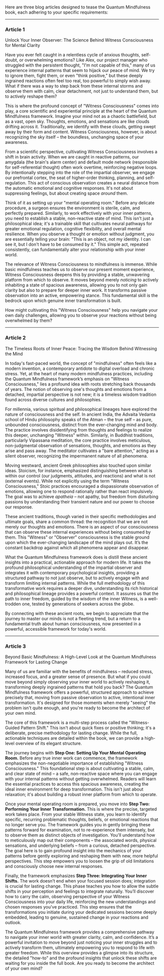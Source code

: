 Here are three blog articles designed to tease the Quantum Mindfulness book, each adhering to your specific requirements:

---

### Article 1

 Unlock Your Inner Observer: The Science Behind Witness Consciousness for Mental Clarity



Have you ever felt caught in a relentless cycle of anxious thoughts, self-doubt, or overwhelming emotions? Like Alex, our project manager who struggled with the persistent thought, "I'm not capable of this," many of us experience internal patterns that seem to hijack our peace of mind. We try to ignore them, fight them, or even "think positive," but these deeply ingrained reactions often feel too real, too powerful to simply wish away. What if there was a way to step back from these internal storms and observe them with calm, clear detachment, not just to understand them, but to actively reshape them?

This is where the profound concept of "Witness Consciousness" comes into play, a core scientific and experiential principle at the heart of the Quantum Mindfulness framework. Imagine your mind not as a chaotic battlefield, but as a vast, open sky. Thoughts, emotions, and sensations are like clouds drifting across it. Traditionally, we identify with these clouds, getting swept away by their form and content. Witness Consciousness, however, is about recognizing the sky itself – the boundless, unchanging space of your awareness.

From a scientific perspective, cultivating Witness Consciousness involves a shift in brain activity. When we are caught in reactive patterns, our amygdala (the brain's alarm center) and default mode network (responsible for self-referential thought) often work overtime, reinforcing negative loops. By intentionally stepping into the role of the impartial observer, we engage our prefrontal cortex, the seat of higher-order thinking, planning, and self-regulation. This act of conscious observation creates a neural distance from the automatic emotional and cognitive responses. It's not about suppressing feelings, but about creating space *around* them.

Think of it as setting up your "mental operating room." Before any delicate procedure, a surgeon ensures the environment is sterile, calm, and perfectly prepared. Similarly, to work effectively with your inner patterns, you need to establish a stable, non-reactive state of mind. This isn't just a philosophical idea; it's a trainable skill that cultivates neural pathways for greater emotional regulation, cognitive flexibility, and overall mental resilience. When you observe a thought or emotion without judgment, you are essentially telling your brain: "This is an object, not my identity. I can see it, but I don't have to be consumed by it." This simple act, repeated consistently, can fundamentally alter your relationship with your inner world.

The relevance of Witness Consciousness to mindfulness is immense. While basic mindfulness teaches us to observe our present moment experience, Witness Consciousness deepens this by providing a stable, unwavering platform from which to observe. It moves beyond merely *noticing* to actively inhabiting a state of spacious awareness, allowing you to not only gain clarity but also to prepare for deeper inner work. It transforms passive observation into an active, empowering stance. This fundamental skill is the bedrock upon which genuine inner transformation is built.

How might cultivating this "Witness Consciousness" help you navigate your own daily challenges, allowing you to observe your reactions without being overwhelmed by them?

---

### Article 2

 The Timeless Roots of Inner Peace: Tracing the Wisdom Behind Witnessing the Mind



In today's fast-paced world, the concept of "mindfulness" often feels like a modern invention, a contemporary antidote to digital overload and chronic stress. Yet, at the heart of many modern mindfulness practices, including the Quantum Mindfulness framework’s emphasis on "Witness Consciousness," lies a profound idea with roots stretching back thousands of years. The notion of observing one's thoughts and emotions from a detached, impartial perspective is not new; it is a timeless wisdom tradition found across diverse cultures and philosophies.

For millennia, various spiritual and philosophical lineages have explored the nature of consciousness and the self. In ancient India, the Advaita Vedanta school of Hindu philosophy speaks of the Atman – the true self – as pure, unbounded consciousness, distinct from the ever-changing mind and body. The practice involves disidentifying from thoughts and feelings to realize this deeper, unchanging "Witness" within. Similarly, in Buddhist traditions, particularly Vipassana meditation, the core practice involves meticulous, non-judgmental observation of sensations, thoughts, and emotions as they arise and pass away. The meditator cultivates a "bare attention," acting as a silent observer, recognizing the impermanent nature of all phenomena.

Moving westward, ancient Greek philosophies also touched upon similar ideas. Stoicism, for instance, emphasized distinguishing between what is within our control (our judgments, attitudes, and reactions) and what is not (external events). While not explicitly using the term "Witness Consciousness," Stoic practices encouraged a dispassionate observation of emotions, allowing one to respond rationally rather than react impulsively. The goal was to achieve *apatheia* – not apathy, but freedom from disturbing passions by understanding their transient nature and our power to choose our response.

These ancient traditions, though varied in their specific methodologies and ultimate goals, share a common thread: the recognition that we are not merely our thoughts and emotions. There is an aspect of our consciousness that can observe these internal experiences without being consumed by them. This "Witness" or "Observer" consciousness is the stable ground upon which the ever-changing landscape of the mind plays out. It’s the constant backdrop against which all phenomena appear and disappear.

What the Quantum Mindfulness framework does is distill these ancient insights into a practical, actionable approach for modern life. It takes the profound philosophical understanding of the impartial observer and integrates it with contemporary psychological insights, providing a structured pathway to not just observe, but to actively engage with and transform limiting internal patterns. While the full methodology of this transformative work requires a deeper dive, understanding its rich historical and philosophical lineage provides a powerful context. It assures us that the path to inner freedom, guided by the wisdom of the inner Witness, is a well-trodden one, tested by generations of seekers across the globe.

By connecting with these ancient roots, we begin to appreciate that the journey to master our minds is not a fleeting trend, but a return to a fundamental truth about human consciousness, now presented in a powerful, accessible framework for today's world.

---

### Article 3

 Beyond Basic Mindfulness: A High-Level Look at the Quantum Mindfulness Framework for Lasting Change



Many of us are familiar with the benefits of mindfulness – reduced stress, increased focus, and a greater sense of presence. But what if you could move beyond simply observing your inner world to actively reshaping it, transforming deeply ingrained patterns that hold you back? The Quantum Mindfulness framework offers a powerful, structured approach to achieve precisely that, moving from passive observation to active, intentional inner transformation. It's designed for those moments when merely "seeing" the problem isn't quite enough, and you're ready to become the architect of your own mind.

The core of this framework is a multi-step process called the "Witness-Guided Pattern Shift." This isn't about quick fixes or positive thinking; it's a deliberate, precise methodology for lasting change. While the full, actionable techniques are detailed within the book, we can provide a high-level overview of its elegant structure.

The journey begins with **Step One: Setting Up Your Mental Operating Room.** Before any true inner work can commence, the framework emphasizes the non-negotiable importance of establishing "Witness Consciousness." This foundational step is about cultivating a stable, calm, and clear state of mind – a safe, non-reactive space where you can engage with your internal patterns without getting overwhelmed. Readers will learn the essential practices to access this spacious awareness, creating the ideal inner environment for deep transformation. This isn't just about relaxation; it's about building a robust inner platform from which to operate.

Once your mental operating room is prepared, you move into **Step Two: Performing Your Inner Transformation.** This is where the precise, targeted work takes place. From your stable Witness state, you learn to identify specific, recurring problematic thoughts, beliefs, or emotional reactions that no longer serve you. The framework guides you in gently bringing these patterns forward for examination, not to re-experience them intensely, but to observe them as distinct objects of investigation. You'll understand how to meticulously map out their components – the associated words, physical sensations, and underlying beliefs – from a curious, detached perspective. The goal here is to gain profound insight into the mechanics of your patterns before gently exploring and reshaping them with new, more helpful perspectives. This step empowers you to loosen the grip of old limitations and consciously choose new internal responses.

Finally, the framework emphasizes **Step Three: Integrating Your Inner Shifts.** The work doesn’t end when your focused session does; integration is crucial for lasting change. This phase teaches you how to allow the subtle shifts in your perception and feelings to integrate naturally. You’ll discover how to carry the calm, observing perspective of your Witness Consciousness into your daily life, reinforcing the new understandings and chosen responses you've practiced. This step ensures that the transformations you initiate during your dedicated sessions become deeply embedded, leading to genuine, sustained change in your reactions and outlook.

The Quantum Mindfulness framework provides a comprehensive pathway to navigate your inner world with greater clarity, calm, and confidence. It’s a powerful invitation to move beyond just noticing your inner struggles and to actively transform them, ultimately empowering you to respond to life with greater freedom. While this overview provides a glimpse into its structure, the detailed "how-to" and the profound insights that unlock these shifts are waiting for you inside the full book. Are you ready to become the architect of your own mind?
